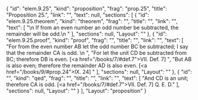 {
  "id": "elem.9.25",
  "kind": "proposition",
  "frag": "prop.25",
  "title": "Proposition 25.",
  "link": "",
  "text": null,
  "sections": [
    {
      "id": "elem.9.25.theorem",
      "kind": "theorem",
      "frag": "",
      "title": "",
      "link": "",
      "text": [
        "\n       If from an even number an odd number be subtracted, the remainder will be odd.\n      "
      ],
      "sections": null,
      "Layout": ""
    },
    {
      "id": "elem.9.25.proof",
      "kind": "proof",
      "frag": "",
      "title": "",
      "link": "",
      "text": [
        "For from the even number AB let the odd number BC be subtracted; I say that the remainder CA is odd. \n      ",
        "For let the unit CD be subtracted from BC; therefore DB is even. [<a href=\"/books/7/#def.7\">VII. Def. 7</a>] ",
        "But AB is also even; therefore the remainder AD is also even. [<a href=\"/books/9/#prop.24\">IX. 24</a>] "
      ],
      "sections": null,
      "Layout": ""
    },
    {
      "id": "",
      "kind": "qed",
      "frag": "",
      "title": "",
      "link": "",
      "text": [
        "And CD is an unit; therefore CA is odd. [<a href=\"/books/7/#def.7\">VII. Def. 7</a>] Q. E. D."
      ],
      "sections": null,
      "Layout": ""
    }
  ],
  "Layout": "proposition"
}
